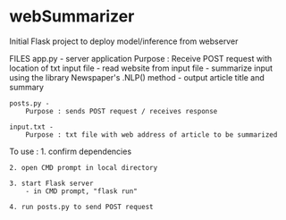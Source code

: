 # webSummarizer
Initial Flask project to deploy model/inference from webserver

FILES 
	app.py - server application
		Purpose : Receive POST request with location of txt input file
					- read website from input file
					- summarize input using the library Newspaper's .NLP() method
					- output article title and summary

	posts.py - 
		Purpose : sends POST request / receives response
		
	input.txt - 
		Purpose : txt file with web address of article to be summarized

To use :
	1. confirm dependencies
	
	2. open CMD prompt in local directory
	
	3. start Flask server
		- in CMD prompt, "flask run"
	
	4. run posts.py to send POST request


